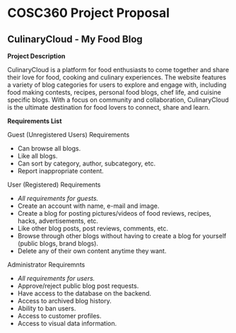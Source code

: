 # COSC360 Project Proposal

## CulinaryCloud - My Food Blog

__Project Description__

CulinaryCloud is a platform for food enthusiasts to come together and share their love for food, cooking and culinary experiences. The website features a variety of blog categories for users to explore and engage with, including food making contests, recipes, personal food blogs, chef life, and cuisine specific blogs. With a focus on community and collaboration, CulinaryCloud is the ultimate destination for food lovers to connect, share and learn.

__Requirements List__

Guest (Unregistered Users) Requirements
  * Can browse all blogs.
  * Like all blogs.
  * Can sort by category, author, subcategory, etc.
  * Report inappropriate content.

User (Registered) Requirements
  * *All requirements for guests.*
  * Create an account with name, e-mail and image.
  * Create a blog for posting pictures/videos of food reviews, recipes, hacks, advertisements, etc.
  * Like other blog posts, post reviews, comments, etc.
  * Browse through other blogs without having to create a blog for yourself (public blogs, brand blogs).
  * Delete any of their own content anytime they want.

Administrator Requiremnts
  * *All requirements for users.*
  * Approve/reject public blog post requests.
  * Have access to the database on the backend.
  * Access to archived blog history.
  * Ability to ban users.
  * Access to customer profiles.
  * Access to visual data information.

